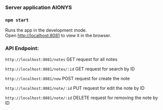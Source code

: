 ### Server application AIONYS

### `npm start`
Runs the app in the development mode.<br />
Open [http://localhost:8081](http://localhost:8081) to view it in the browser.

### API Endpoint:
`http://localhost:8081/notes` GET request for all notes

`http://localhost:8081/notes/:id` GET request for search by ID

`http://localhost:8081/new` POST request for create the note

`http://localhost:8081/note/:id` PUT request for edit the note by ID

`http://localhost:8081/note/:id` DELETE request for removing the note by ID